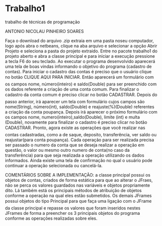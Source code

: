 # Trabalho1
trabalho de técnicas de programação

ANTONIO NICOLAU PINHEIRO SOARES

Faça o download do arquivo .zip extraia em uma pasta noseu computador, logo após abra o netbeans, clique na aba arquivo e selecionar a opção Abrir Projeto e seleciona a pasta do projeto extraido. Entre no pacote trabalho1 do projeto aberto e abra a classe principal  e para iniciar a execução pressione a tecla F6 do seu teclado.
Ao executar o programa desenvolvido aparecerá uma tela de boas vindas informando o objetivo do programa (cadastro de contas). Para iniciar o cadastro das contas é preciso que o usuário clique no botão CLIQUE AQUI PARA INICIAR. Então aparecerá um formulário com os campos nome, número(inteiro) e saldo(Double) para ser preenchido com os dados referente a criação de uma conta comum. Para finalizar o cadastro da conta comum é preciso clicar no botão CADASTRAR. Depois do passo anterior, irá aparecer um tela com formulário cujos campos são nome(String), número(int), saldo(Double) e reajuste(%)(Double) referentes a criação da conta poupança.  Depois irá aparecer o próximo formulário com os campos nome, numero(inteiro),saldo(Double), limite (int) e  multa (Double), novamente para finalizar o cadastro é preciso clicar no botão CADASTRAR. Pronto, agora existe as operações que você realizar nas contas cadastradas, 
como a de saque, deposito, transferência, ver saldo ou reajustar(para conta poupança). Cada operação  para ser realizada precisa ser passado o numero da conta que se deseja realizar a operação em questão, o valor ou mesmo outro numero de conta(no caso da transferência) para que seja realizada a operação utilizando os dados informados. Ainda existe uma tela de confirmação  no qual o 
usuário pode continuar a operação selecionada ou cancelá-la.

COMENTÁRIOS  SOBRE A IMPLEMENTAÇÃO: a classe principal possui os objetos de contas, criados de forma estática para que ao alterar o 
JFraes, não se perca os valores guardados  nas variáveis e objetos propriamente dito. Lá também está os principais métodos de atribuição de objetos conforme a operação na qual eles estão 
submetidos. Os demais JFrames possui objetos do tipo Principal para que faça uma ligação com o JFrame da classe principal e repasse os valores que foram inseridos nestes JFrames de forma 
a preencher os 3 principais objetos do programa conforme as operações realizadas sobre eles.

